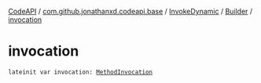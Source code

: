 [CodeAPI](../../../index.md) / [com.github.jonathanxd.codeapi.base](../../index.md) / [InvokeDynamic](../index.md) / [Builder](index.md) / [invocation](.)

# invocation

`lateinit var invocation: `[`MethodInvocation`](../../-method-invocation/index.md)